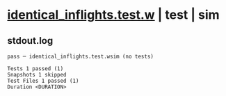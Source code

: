 # [identical_inflights.test.w](../../../../../tests/valid/identical_inflights.test.w) | test | sim

## stdout.log
```log
pass ─ identical_inflights.test.wsim (no tests)

Tests 1 passed (1)
Snapshots 1 skipped
Test Files 1 passed (1)
Duration <DURATION>
```


